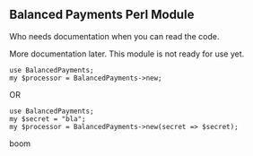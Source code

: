 ## Balanced Payments Perl Module
Who needs documentation when you can read the code.

More documentation later. This module is not ready for use yet.

    use BalancedPayments;
    my $processor = BalancedPayments->new;

OR

    use BalancedPayments;
    my $secret = "bla";
    my $processor = BalancedPayments->new(secret => $secret);

boom
